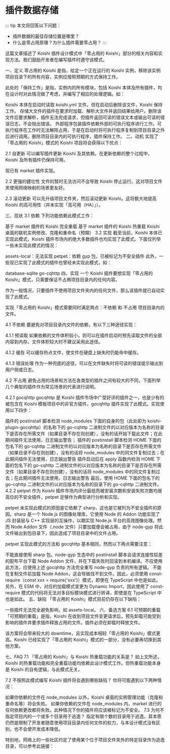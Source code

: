 # 插件数据存储

::: tip
本文将回答以下问题：

- 插件数据的最佳存储位置是哪里？
- 什么是零占用原理？为什么插件需要零占用？
:::

这篇文章描述了 Koishi 插件设计模式中「零占用的 Koishi」部分的相关内容和实现方法。我们鼓励开发者在编写插件时遵守该模式。

一、定义
零占用的 Koishi 是指，给定一个正在运行的 Koishi 实例，移除该实例项目目录下的所有内容，实例应按照预期的方式保持工作。

此处的「保持工作」是指，实例内的所有模块，包括 Koishi 本体及所有插件，均在设计时对此情况做了考虑，并编写了相应的处理逻辑。如：

Koishi 本体在启动时读取 koishi.yml 文件。但在启动后删除该文件，Koishi 保持工作。
存储大文件的插件在要求时加载、解析大文件并返回结果给用户。删除该文件后要求解析，插件无法完成请求，但插件返回可读的错误文本或输出可读的错误日志，不会抛出错误。
外部程序包装插件依赖外部的可执行程序进行工作。可执行程序在工作时无法解除占用，于是在启动时将可执行程序复制到项目目录之外后进行调用。删除项目目录内的可执行程序，插件保持工作。
二、动机
实现了「零占用的 Koishi」模式的 Koishi 项目将会获得以下优点：

2.1 自更新
可以编写插件更新 Koishi 及其依赖。在更新依赖的整个过程中，Koishi 及所有插件仍保持可用。

现已有 market 插件实现。

2.2 更强的健壮性
文件的暂时无法访问不会导致 Koishi 停止运行。这对项目文件夹使用网络映射的场景更友好。

2.3 滚动更新
可以先升级项目文件夹，然后滚动更新 Koishi。这将极大地提高 Koishi 的高可用性（并未实现「高可用（HA）」）。

三、现状
3.1 依赖
下列功能依赖此模式工作：

基于 market 插件的 Koishi 完全重载
基于 market 插件的 Koishi 热重载
Koishi 桌面的联机实例修改、克隆和重命名（预期）
3.2 实现
截至当前，Koishi 本体已实现此模式，Koishi 插件市场内的绝大多数插件也均实现了此模式。下面仅列举一些未实现此模式的情况：

assets-local：无法实现
petpet：依赖 gyp 包，已被标记为不安全插件
此外，一些现已实现了此模式的插件也曾经未实现此模式，如：

database-sqlite
go-cqhttp
四、实现
一个 Koishi 插件要想实现「零占用的 Koishi」模式，只需要保证不占用项目目录内的任何内容。

作为一般情况，只要插件不使用项目文件夹内的任何文件，那么该插件就已自动实现了此模式。

实现「零占用的 Koishi」模式需要同时满足两点：不依赖 和 不占用 项目目录内的文件。

4.1 不依赖
要避免对项目目录内文件的依赖，有以下三种途径实现：

4.1.1 预读取
如果依赖的文件体积较小，则可以在插件启动时预先读取文件的全部内容到内存。文件体积较大时不建议采用此途径。

4.1.2 缓存
可以缓存热点文件，使文件在硬盘上缺失时仍能命中缓存。

4.1.3 错误处理
作为一种兜底的途径，可以在文件缺失时将可读的错误提示输出到用户侧或日志。

4.2 不占用
避免占用的场景和方法在各类型的插件之间有较大的不同，下面列举几个典型的插件作为常见场景的代表进行说明。

4.2.1 gocqhttp
gocqhttp 是 Koishi 插件市场中广受好评的插件之一，也是少有的被包含在 Koishi 模板项目中的非官方插件。gocqhttp 插件实现了此模式。实现使用以下四步：

插件的 postinstall 脚本检测 node_modules 下面的自身的包（此处即为 koishi-plugin-gocqhttp）的名称下的 go-cqhttp 二进制文件的以对应版本为名称的目录下是否存在所需文件（如果目录不存在则创建），没有的话开始下载此文件；在此期间插件无法使用，日志输出警告；
插件的 postinstall 脚本检测 HOME 下面的包名下的 go-cqhttp 二进制文件的以对应版本为名称的目录下是否存在所需文件（如果目录不存在则创建），没有的话将 node_modules 中的同文件复制过去；在此期间插件无法使用，日志输出警告
插件启动后在 apply 函数内检测 HOME 下面的包名下的 go-cqhttp 二进制文件的以对应版本为名称的目录下是否存在所需文件（如果目录不存在则创建），没有的话将 node_modules 中的同文件复制过去；在此期间插件无法使用，日志输出警告
最后，使用 HOME 下面的包名下的 go-cqhttp 二进制文件的以对应版本为名称的目录下的 go-cqhttp 二进制文件。
4.2.2 petpet
作为 Koishi 插件市场内评分最低而被安装次数和安装失败次数均居高位的不安全插件，petpet 足够作为典型进行分析和实现。

petpet 未实现此模式的原因是它依赖了 sharp，这也是它被列为不安全插件的原因。sharp 是一个 Node.js 的图像处理库，它使用 Node 的 Addon 功能实现了 JS 封装层与 C++ 实现层的互操作，以期实现 Node.js 平台的高效图像处理。然而 Node Addon 文件（.node 文件）只要加载便会被占用，由于 node-gyp 将此文件输出到包目录下，因此造成了项目目录中的文件占用。

petpet 实现此模式的方法和 gocqhttp 基本相同，然而以下两点需要注意：

不能直接使用 sharp 包。node-gyp 生态中的 postinstall 脚本会请求连接性较差的配布平台下载 Node Addon 文件，并在下载失败时回滚到本机编译。不应使用此方法，应使用上述 gocqhttp 方法完全重写 node-gyp 负责的所有逻辑。
不能在复制文件前加载 Node Addon，这会导致找不到文件。因此，必须使用 const-require（const xxx = require('xxx')）模式，即使在 TypeScript 中也是如此。另外，在 ESM 中，对应的加载模式变更为 Dynamic Import，因此使用了 const-require 模式的代码将无法对多目标模块模式进行转译，即使是在 TypeScript 中也是如此。
五、缺陷
「零占用的 Koishi」模式目前仍存在以下缺陷：

一些插件无法完全避免影响，如 assets-local。
六、备选方案
6.1 可预期的重载
「可预期的重载」是指，Koishi 在收到项目文件变更请求后，预先卸载可能受到影响的插件并要求插件释放占用的文件。插件必须在卸载时释放文件。

该方案将会带来较大的 downtime，且实现成本相较「零占用的 Koishi」模式更高。Koishi 已经实现了「零占用的 Koishi」模式的一部分，没有必要再切换到其他方案。

七、FAQ
7.1 「零占用的 Koishi」与 Koishi 热重载功能的关系是？
如上文所述，Koishi 的热重载功能和完全重载功能均依赖此设计模式工作。但热重载功能本身是 Koishi 的自有逻辑，与此模式无关。

7.2 不按照此模式编写 Koishi 插件将会遇到哪些缺陷？
你将可能遇到以下两种情况：

如果你依赖的文件在 node_modules 以外，Koishi 桌面的实例管理功能（克隆和重命名等）将会失败。
如果你依赖的文件在 node_modules 内，market 进行的任何依赖更改都将失败。此种情况下你的插件将应该被标记为不安全。
7.3 为何不指定项目内的一个或多个目录用于逃逸？
指定有限个数的目录用于逃逸，其本质仍然是限制了开发者随意使用项目目录内任何文件的权力，与本设计模式没有区别，也不会使开发成本降低。

特别地，网络上的一些社区约定了使用某个位于项目文件夹外的特定目录作为逃逸目录，可以参考此链接：
